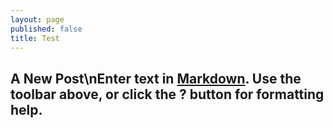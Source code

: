 ```yaml
---
layout: page
published: false
title: Test
---
```


## A New Post\nEnter text in [Markdown](http://daringfireball.net/projects/markdown/). Use the toolbar above, or click the **?** button for formatting help.
